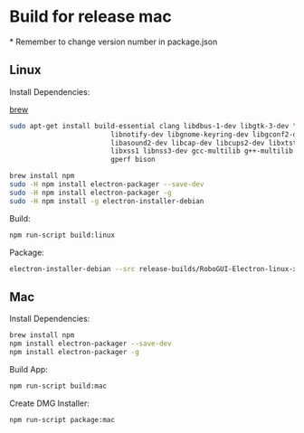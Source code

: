 # Build for release mac

\* Remember to change version number in package.json

## Linux

Install Dependencies:

[brew](http://blog.teamtreehouse.com/install-node-js-npm-linux)

```bash
sudo apt-get install build-essential clang libdbus-1-dev libgtk-3-dev \
                         libnotify-dev libgnome-keyring-dev libgconf2-dev \
                         libasound2-dev libcap-dev libcups2-dev libxtst-dev \
                         libxss1 libnss3-dev gcc-multilib g++-multilib curl \
                         gperf bison

brew install npm
sudo -H npm install electron-packager --save-dev
sudo -H npm install electron-packager -g
sudo -H npm install -g electron-installer-debian
```

Build:

```bash
npm run-script build:linux
```

Package:

```bash
electron-installer-debian --src release-builds/RoboGUI-Electron-linux-x64/ --arch amd64 --config debian.json
```

## Mac

Install Dependencies:

```bash
brew install npm
npm install electron-packager --save-dev
npm install electron-packager -g
```

Build App:

```bash
npm run-script build:mac
```

Create DMG Installer:

```bash
npm run-script package:mac
```
